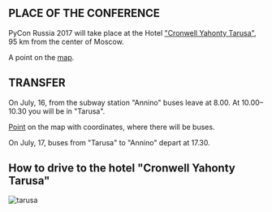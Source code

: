 ## PLACE OF THE CONFERENCE

PyCon Russia 2017 will take place at the Hotel ["Cronwell Yahonty Tarusa"](http://tarusa-kurort.ru), 95 km from the center of Moscow.

A point on the [map](https://www.google.com/maps/place/Cronwell+Park+%D0%AF%D1%85%D0%BE%D0%BD%D1%82%D1%8B+%D0%A2%D0%B0%D1%80%D1%83%D1%81%D0%B0/@54.9399216,36.8585941,12.42z/data=!4m5!3m4!1s0x0:0xf82fb5b80c1e5e5e!8m2!3d54.9343912!4d36.8358707?hl=ru-RU).

## TRANSFER

On July, 16, from the subway station "Annino" buses leave at 8.00. At 10.00–10.30 you will be in "Tarusa".

[Point](https://www.google.ru/maps/place/55%C2%B035'14.4%22N+37%C2%B035'51.1%22E/@55.5857505,37.5984397,16z/data=!4m5!3m4!1s0x0:0x0!8m2!3d55.587341!4d37.597532) on the map with coordinates, where there will be buses.

On July, 17, buses from "Tarusa" to "Annino" depart at 17.30.

## How to drive to the hotel "Cronwell Yahonty Tarusa"

![tarusa](https://img-fotki.yandex.ru/get/168237/356682190.0/0_1597fd_cd89f39d_orig) 
